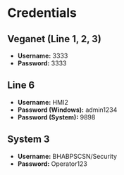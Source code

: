 # Credentials

## Veganet (Line 1, 2, 3)
- **Username:** 3333
- **Password:** 3333

## Line 6
- **Username:** HMI2
- **Password (Windows):** admin1234
- **Password (System):** 9898

## System 3
- **Username:** BHABPSCSN/Security
- **Password:** Operator123
